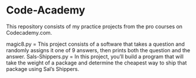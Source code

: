 # Code-Academy
This repository consists of my practice projects from the pro courses on Codecademy.com.

magic8.py = This project consists of a software that takes a question and randomly assigns it one of 9 answers, then prints both the question and the answer.
Sals-Shippers.py = In this project, you’ll build a program that will take the weight of a package and determine the cheapest way to ship that package using Sal’s Shippers.

